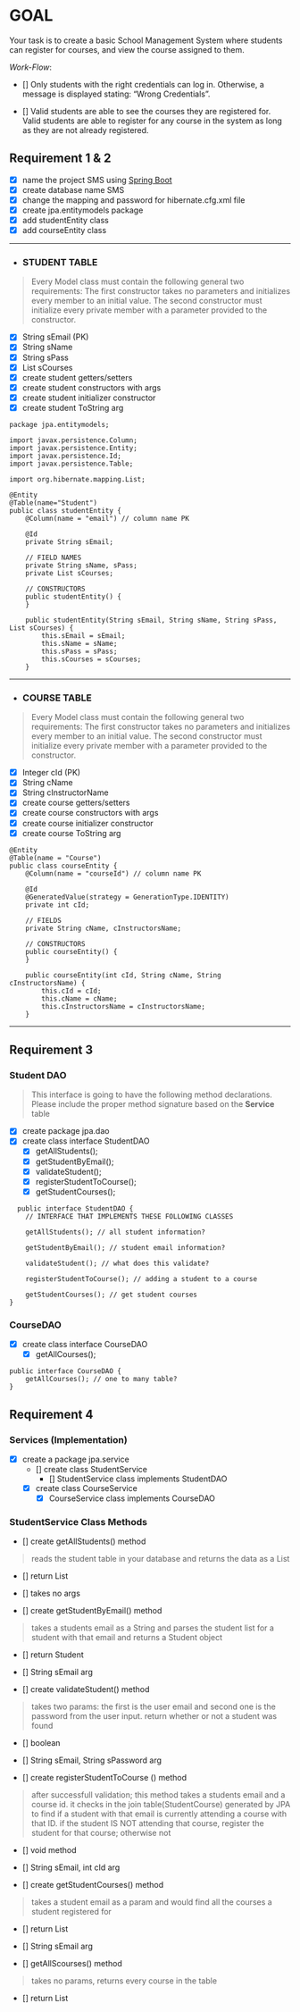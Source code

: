 # **GOAL**

Your task is to create a basic School Management System where students can register for courses, and view the course assigned to them.

_Work-Flow_:

- [] Only students with the right credentials can log in. Otherwise, a message is displayed stating: “Wrong Credentials”.

- [] Valid students are able to see the courses they are registered for.
  Valid students are able to register for any course in the system as long as they are not already registered.

## Requirement 1 & 2

- [x] name the project SMS using [Spring Boot](https://start.spring.io/)
- [x] create database name SMS
- [x] change the mapping and password for hibernate.cfg.xml file
- [x] create jpa.entitymodels package
- [x] add studentEntity class
- [x] add courseEntity class
---
- ### STUDENT TABLE
> Every Model class must contain the following general two requirements:
> The first constructor takes no parameters and initializes every member to an initial value.
> The second constructor must initialize every private member with a parameter provided to the constructor.

  - [x] String sEmail (PK)
  - [x] String sName
  - [x] String sPass
  - [x] List sCourses
  - [x] create student getters/setters
  - [x] create student constructors with args
  - [x] create student initializer constructor
  - [x] create student ToString arg
```
package jpa.entitymodels;

import javax.persistence.Column;
import javax.persistence.Entity;
import javax.persistence.Id;
import javax.persistence.Table;

import org.hibernate.mapping.List;

@Entity
@Table(name="Student")
public class studentEntity {
	@Column(name = "email") // column name PK

	@Id
	private String sEmail;

	// FIELD NAMES
	private String sName, sPass;
	private List sCourses;

	// CONSTRUCTORS
	public studentEntity() {
	}

	public studentEntity(String sEmail, String sName, String sPass, List sCourses) {
		this.sEmail = sEmail;
		this.sName = sName;
		this.sPass = sPass;
		this.sCourses = sCourses;
	}

```
--- 
- ### COURSE TABLE
> Every Model class must contain the following general two requirements:
> The first constructor takes no parameters and initializes every member to an initial value.
> The second constructor must initialize every private member with a parameter provided to the constructor.
  - [x] Integer cId (PK)
  - [x] String cName
  - [x] String cInstructorName
  - [x] create course getters/setters
  - [x] create course constructors with args
  - [x] create course initializer constructor
  - [x] create course ToString arg
```
@Entity
@Table(name = "Course")
public class courseEntity {
	@Column(name = "courseId") // column name PK

	@Id
	@GeneratedValue(strategy = GenerationType.IDENTITY)
	private int cId;

	// FIELDS
	private String cName, cInstructorsName;

	// CONSTRUCTORS
	public courseEntity() {
	}

	public courseEntity(int cId, String cName, String cInstructorsName) {
		this.cId = cId;
		this.cName = cName;
		this.cInstructorsName = cInstructorsName;
	}
```
---
## Requirement 3

### Student DAO
> This interface is going to have the following method declarations. Please include the proper method signature based on the **Service** table

- [x] create package jpa.dao
- [x] create class interface StudentDAO
  - [x] getAllStudents();
  - [x] getStudentByEmail();
  - [x] validateStudent();
  - [x] registerStudentToCourse();
  - [x] getStudentCourses();
```
  public interface StudentDAO {
	// INTERFACE THAT IMPLEMENTS THESE FOLLOWING CLASSES
	
	getAllStudents(); // all student information?
	
	getStudentByEmail(); // student email information?
	
	validateStudent(); // what does this validate?
	
	registerStudentToCourse(); // adding a student to a course
	
	getStudentCourses(); // get student courses
}
```
### CourseDAO

- [x] create class interface CourseDAO
  - [x] getAllCourses();
```
public interface CourseDAO {
	getAllCourses(); // one to many table?
}
```

## Requirement 4

### Services (Implementation)
- [x] create a package jpa.service
  - [] create class StudentService
    - [] StudentService class implements StudentDAO
  - [x] create class CourseService
    - [x] CourseService class implements CourseDAO

### StudentService Class Methods

- [] create getAllStudents() method
> reads the student table in your database and returns the data as a List<Student>
  - [] return List<Student>
  - [] takes no args

- [] create getStudentByEmail() method
> takes a students email as a String and parses the student list for a student with that email and returns a Student object
  - [] return Student
  - [] String sEmail arg

- [] create validateStudent() method
> takes two params: the first is the user email and second one is the password from the user input. return whether or not a student was found
  - [] boolean
  - [] String sEmail, String sPassword arg

- [] create registerStudentToCourse () method
> after successfull validation; this method takes a students email and a course id. it checks in the join table(StudentCourse) generated by JPA to find if a student with that email is currently attending a course with that ID. if the student IS NOT attending that course, register the student for that course; otherwise not
  - [] void method
  - [] String sEmail, int cId arg

- [] create getStudentCourses() method
> takes a student email as a param and would find all the courses a student registered for
  - [] return List<Courses>
  - [] String sEmail arg

- [] getAllScourses() method
> takes no params, returns every course in the table
  - [] return List<Courses>

